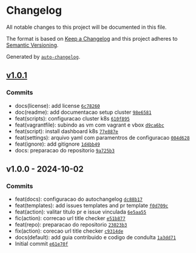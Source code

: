# Changelog

All notable changes to this project will be documented in this file.

The format is based on [Keep a Changelog](https://keepachangelog.com/en/1.0.0/)
and this project adheres to [Semantic Versioning](https://semver.org/spec/v2.0.0.html).

Generated by [`auto-changelog`](https://github.com/CookPete/auto-changelog).

## [v1.0.1](https://github.com/leoviana00/dio-dp-k8s-deploy-app/compare/v1.0.0...v1.0.1)

### Commits

- docs(license): add license [`6c78260`](https://github.com/leoviana00/dio-dp-k8s-deploy-app/commit/6c7826020d2152ea9c68a20fa79c0e1896845b97)
- doc(readme): add documentacao setup cluster [`98e6581`](https://github.com/leoviana00/dio-dp-k8s-deploy-app/commit/98e6581ff90797298cc199302cc0636a2e96c14e)
- feat(scripts): configuracao cluster k8s [`610f895`](https://github.com/leoviana00/dio-dp-k8s-deploy-app/commit/610f8956e5f6d2a5277a230e4ef145a1f38e9960)
- feat(vagrantfile): subindo as vm com vagrant e vbox [`d9ca6bc`](https://github.com/leoviana00/dio-dp-k8s-deploy-app/commit/d9ca6bc2db79ea6d92cac5a3e62f751e933a2b91)
- feat(script): install dashboard k8s [`77e887e`](https://github.com/leoviana00/dio-dp-k8s-deploy-app/commit/77e887e852d06036760f087a7a348001ee09f4d0)
- feat(settings): arquivo yaml com paramentros de configuracao [`004d628`](https://github.com/leoviana00/dio-dp-k8s-deploy-app/commit/004d62848d72b6b8add07648cdc207f48382bf50)
- feat(ignore): add gitignore [`1d4bb49`](https://github.com/leoviana00/dio-dp-k8s-deploy-app/commit/1d4bb49a57b399e7357a4208c1340bc854a1e844)
- docs: preparacao do repositorio [`9a725b3`](https://github.com/leoviana00/dio-dp-k8s-deploy-app/commit/9a725b38c2617ef3877db4cbfe03bf40ed164871)

## v1.0.0 - 2024-10-02

### Commits

- feat(docs): configuracao do autochangelog [`dc88b17`](https://github.com/leoviana00/dio-dp-k8s-deploy-app/commit/dc88b171dd7cfc22ed21e08a67fce4a41b61c360)
- feat(templates): add issues templates and pr template [`f0d709c`](https://github.com/leoviana00/dio-dp-k8s-deploy-app/commit/f0d709ca1afa20fb0f011c86b2339fd795fea4dd)
- feat(action): valitar titulo pr e issue vinculada [`6e5aa55`](https://github.com/leoviana00/dio-dp-k8s-deploy-app/commit/6e5aa557723c437267fd01dd48677da09b6ecf91)
- fic(action): correcao url title checker [`e51b877`](https://github.com/leoviana00/dio-dp-k8s-deploy-app/commit/e51b877db338542ab0388abc5102468cc1768892)
- feat(repo): preparacao do repositorio [`23023b3`](https://github.com/leoviana00/dio-dp-k8s-deploy-app/commit/23023b39f60d74d0ad9a6089363513858fcd92c5)
- fix(action): corecao url title checker [`c9314de`](https://github.com/leoviana00/dio-dp-k8s-deploy-app/commit/c9314dee6c8cd50a34bbf94faa07685762965140)
- docs(default): add guia contribuido e codigo de condulta [`1a3dd71`](https://github.com/leoviana00/dio-dp-k8s-deploy-app/commit/1a3dd71c1c6354922c9594fc03687fba225eeed6)
- Initial commit [`e61e70f`](https://github.com/leoviana00/dio-dp-k8s-deploy-app/commit/e61e70fbc2819bdacea4211958b0ec474a1a66ec)
